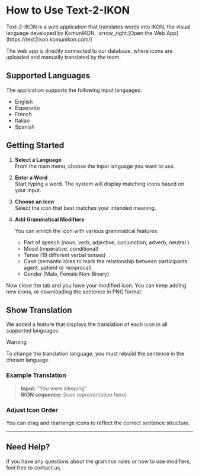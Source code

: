 # How to Use Text-2-IKON

<p>Text-2-IKON is a web application that translates words into IKON, the visual language developed by KomunIKON.  
:arrow_right:[Open the Web App](https://text2ikon.komunikon.com/)</p>
<p>The web app is directly connected to our database, where icons are uploaded and manually translated by the team.</p>


## Supported Languages
The application supports the following input languages:
- English
- Esperanto
- French
- Italian
- Spanish

## Getting Started

1. **Select a Language**  
   From the main menu, choose the input language you want to use.

2. **Enter a Word**  
   Start typing a word. The system will display matching icons based on your input.

3. **Choose an Icon**  
   Select the icon that best matches your intended meaning.

4. **Add Grammatical Modifiers**

   You can enrich the icon with various grammatical features:
   - Part of speech (noun, verb, adjective, conjunction, adverb, neutral.)
   - Mood (imperative, conditional)
   - Tense (19 different verbal tenses)
   - Case (semantic roles to mark the relationship between participants: agent, patient or reciprocal)
   - Gender (Male, Female Non-Binary)
<p>Now close the tab and you have your modified icon. You can keep adding new icons, or downloading the sentence in PNG format.</p>

## Show Translation

We added a feature that displays the translation of each icon in all supported languages.

> [!WARNING]  
> To change the translation language, you must rebuild the sentence in the chosen language.

### Example Translation
> **Input:** “You were sleeping”  
> **IKON sequence:** [icon representation here]

### Adjust Icon Order
You can drag and rearrange icons to reflect the correct sentence structure.

---

## Need Help?
If you have any questions about the grammar rules or how to use modifiers, feel free to contact us.
